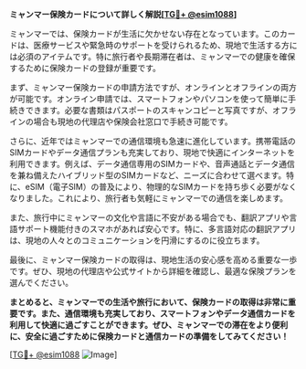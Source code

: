 **ミャンマー保険カードについて詳しく解説[[TG💪+ @esim1088](https://t.me/s/esim1088)]**

ミャンマーでは、保険カードが生活に欠かせない存在となっています。このカードは、医療サービスや緊急時のサポートを受けられるため、現地で生活する方には必須のアイテムです。特に旅行者や長期滞在者は、ミャンマーでの健康を確保するために保険カードの登録が重要です。

まず、ミャンマー保険カードの申請方法ですが、オンラインとオフラインの両方が可能です。オンライン申請では、スマートフォンやパソコンを使って簡単に手続きできます。必要な書類はパスポートのスキャンコピーと写真ですが、オフラインの場合も現地の代理店や保険会社窓口で手続き可能です。

さらに、近年ではミャンマーでの通信環境も急速に進化しています。携帯電話のSIMカードやデータ通信プランも充実しており、現地で快適にインターネットを利用できます。例えば、データ通信専用のSIMカードや、音声通話とデータ通信を兼ね備えたハイブリッド型のSIMカードなど、ニーズに合わせて選べます。特に、eSIM（電子SIM）の普及により、物理的なSIMカードを持ち歩く必要がなくなりました。これにより、旅行者も気軽にミャンマーでの通信を楽しめます。

また、旅行中にミャンマーの文化や言語に不安がある場合でも、翻訳アプリや言語サポート機能付きのスマホがあれば安心です。特に、多言語対応の翻訳アプリは、現地の人々とのコミュニケーションを円滑にするのに役立ちます。

最後に、ミャンマー保険カードの取得は、現地生活の安心感を高める重要な一歩です。ぜひ、現地の代理店や公式サイトから詳細を確認し、最適な保険プランを選んでください。

**まとめると、ミャンマーでの生活や旅行において、保険カードの取得は非常に重要です。また、通信環境も充実しており、スマートフォンやデータ通信カードを利用して快適に過ごすことができます。ぜひ、ミャンマーでの滞在をより便利に、安全に過ごすために保険カードと通信カードの準備をしてみてください！**

[[TG💪+ @esim1088](https://t.me/s/esim1088) ![Image](https://i.postimg.cc/Y0z9fWf4/image.png)]